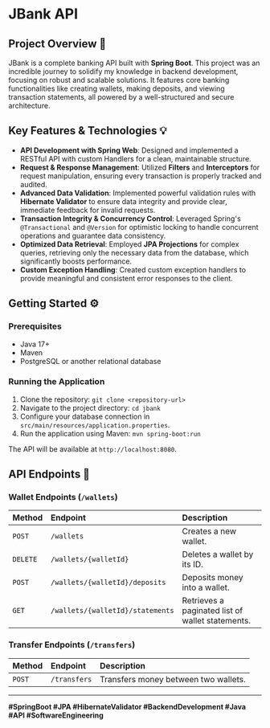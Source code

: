# JBank API

## Project Overview 🚀

JBank is a complete banking API built with **Spring Boot**. This project was an incredible journey to solidify my knowledge in backend development, focusing on robust and scalable solutions. It features core banking functionalities like creating wallets, making deposits, and viewing transaction statements, all powered by a well-structured and secure architecture.

## Key Features & Technologies 💡

* **API Development with Spring Web**: Designed and implemented a RESTful API with custom Handlers for a clean, maintainable structure.
* **Request & Response Management**: Utilized **Filters** and **Interceptors** for request manipulation, ensuring every transaction is properly tracked and audited.
* **Advanced Data Validation**: Implemented powerful validation rules with **Hibernate Validator** to ensure data integrity and provide clear, immediate feedback for invalid requests.
* **Transaction Integrity & Concurrency Control**: Leveraged Spring's `@Transactional` and `@Version` for optimistic locking to handle concurrent operations and guarantee data consistency.
* **Optimized Data Retrieval**: Employed **JPA Projections** for complex queries, retrieving only the necessary data from the database, which significantly boosts performance.
* **Custom Exception Handling**: Created custom exception handlers to provide meaningful and consistent error responses to the client.

## Getting Started ⚙️

### Prerequisites

* Java 17+
* Maven
* PostgreSQL or another relational database

### Running the Application

1.  Clone the repository:
    `git clone <repository-url>`
2.  Navigate to the project directory:
    `cd jbank`
3.  Configure your database connection in `src/main/resources/application.properties`.
4.  Run the application using Maven:
    `mvn spring-boot:run`

The API will be available at `http://localhost:8080`.

## API Endpoints 🎯

### Wallet Endpoints (`/wallets`)

| Method   | Endpoint                          | Description                               |
| :------- | :-------------------------------- | :---------------------------------------- |
| `POST`   | `/wallets`                        | Creates a new wallet.                     |
| `DELETE` | `/wallets/{walletId}`             | Deletes a wallet by its ID.               |
| `POST`   | `/wallets/{walletId}/deposits`    | Deposits money into a wallet.             |
| `GET`    | `/wallets/{walletId}/statements`  | Retrieves a paginated list of wallet statements. |

### Transfer Endpoints (`/transfers`)

| Method   | Endpoint                          | Description                             |
| :------- | :-------------------------------- | :-------------------------------------- |
| `POST`   | `/transfers`                      | Transfers money between two wallets.    |

---

**#SpringBoot #JPA #HibernateValidator #BackendDevelopment #Java #API #SoftwareEngineering**
